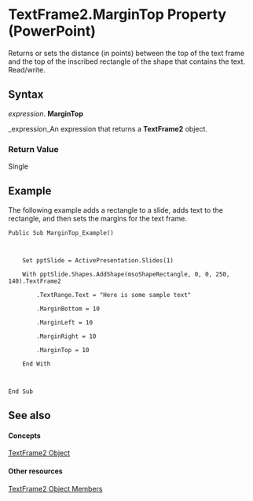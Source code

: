 
# TextFrame2.MarginTop Property (PowerPoint)

 Returns or sets the distance (in points) between the top of the text frame and the top of the inscribed rectangle of the shape that contains the text. Read/write.


## Syntax

 _expression_. **MarginTop**

 _expression_An expression that returns a  **TextFrame2** object.


### Return Value

Single


## Example

The following example adds a rectangle to a slide, adds text to the rectangle, and then sets the margins for the text frame.


```
Public Sub MarginTop_Example()



    Set pptSlide = ActivePresentation.Slides(1)

    With pptSlide.Shapes.AddShape(msoShapeRectangle, 0, 0, 250, 140).TextFrame2

        .TextRange.Text = "Here is some sample text"

        .MarginBottom = 10

        .MarginLeft = 10

        .MarginRight = 10

        .MarginTop = 10

    End With

    

End Sub
```


## See also


#### Concepts


 [TextFrame2 Object](ae017598-8330-4673-db1a-53b284acb709.md)
#### Other resources


 [TextFrame2 Object Members](bce672a4-b108-b223-7e65-71f07d7f4197.md)
